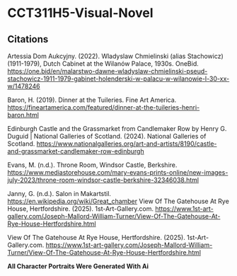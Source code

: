 # CCT311H5-Visual-Novel
## Citations

Artessia Dom Aukcyjny. (2022). Wladyslaw Chmielinski (alias Stachowicz) (1911-1979), Dutch Cabinet at the Wilanów Palace, 1930s. OneBid. https://one.bid/en/malarstwo-dawne-wladyslaw-chmielinski-pseud-stachowicz-1911-1979-gabinet-holenderski-w-palacu-w-wilanowie-l-30-xx-w/1478246

Baron, H. (2019). Dinner at the Tuileries. Fine Art America. https://fineartamerica.com/featured/dinner-at-the-tuileries-henri-baron.html

Edinburgh Castle and the Grassmarket from Candlemaker Row by Henry G. Duguid | National Galleries of Scotland. (2024). National Galleries of Scotland. https://www.nationalgalleries.org/art-and-artists/8190/castle-and-grassmarket-candlemaker-row-edinburgh

Evans, M. (n.d.). Throne Room, Windsor Castle, Berkshire. https://www.mediastorehouse.com/mary-evans-prints-online/new-images-july-2023/throne-room-windsor-castle-berkshire-32346038.html

Janny, G. (n.d.). Salon in Makartstil. https://en.wikipedia.org/wiki/Great_chamber
View Of The Gatehouse At Rye House, Hertfordshire. (2025). 1st-Art-Gallery.com. https://www.1st-art-gallery.com/Joseph-Mallord-William-Turner/View-Of-The-Gatehouse-At-Rye-House-Hertfordshire.html

View Of The Gatehouse At Rye House, Hertfordshire. (2025). 1st-Art-Gallery.com. https://www.1st-art-gallery.com/Joseph-Mallord-William-Turner/View-Of-The-Gatehouse-At-Rye-House-Hertfordshire.html

**All Character Portraits Were Generated With Ai**